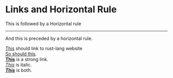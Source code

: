 # Links and Horizontal Rule

This is followed by a Horizontal rule

---

And this is preceded by a horizontal rule.

[This](www.rust-lang.org) should link to rust-lang website  
[So should this][rl].  
**[This][rl]** is a strong link.  
_[This][rl]_ is italic.  
**_[This][rl]_** is both.

[rl]: www.rust-lang.org
